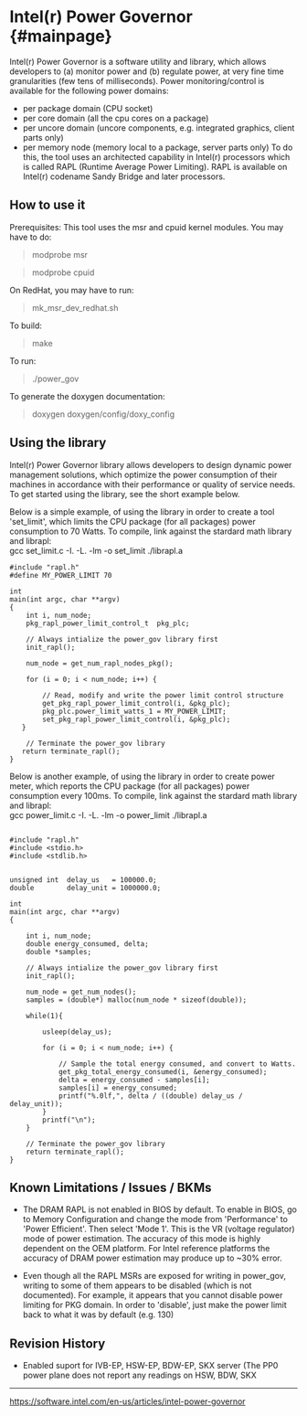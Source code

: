 Intel(r) Power Governor    {#mainpage}
=======================

Intel(r) Power Governor is a software utility and library, which allows developers 
to (a) monitor power and (b) regulate power, at very fine time granularities 
(few tens of milliseconds). Power monitoring/control is available for the 
following power domains: 
- per package domain (CPU socket)
- per core domain (all the cpu cores on a package)
- per uncore domain (uncore components, e.g. integrated graphics, client parts
  only) 
- per memory node (memory local to a package, server parts only) 
To do this, the tool uses an architected capability in
Intel(r) processors which is called RAPL (Runtime Average Power Limiting).
RAPL is available on Intel(r) codename Sandy Bridge and later processors. 


How to use it
-----------------------------------

Prerequisites: 
This tool uses the msr and cpuid kernel modules. You may have to do: 
> modprobe msr 

> modprobe cpuid 

On RedHat, you may have to run: 
> mk_msr_dev_redhat.sh

To build: 
> make

To run: 
> ./power_gov

To generate the doxygen documentation: 
> doxygen doxygen/config/doxy_config 


Using the library
-----------------------------------

Intel(r) Power Governor library allows developers to design dynamic power management
solutions, which optimize the power consumption of their machines in accordance 
with their performance or quality of service needs. 
To get started using the library, see the short example below. 

Below is a simple example, of using the library in order to create a tool 'set_limit',
which limits the CPU package (for all packages) power consumption to 70 Watts. 
To compile, link against the stardard math library and librapl:  
    gcc set_limit.c -I. -L. -lm -o set_limit ./librapl.a

~~~{.c}
#include "rapl.h"
#define MY_POWER_LIMIT 70
 
int
main(int argc, char **argv)
{
    int i, num_node;
    pkg_rapl_power_limit_control_t  pkg_plc;
     
    // Always intialize the power_gov library first
    init_rapl();

    num_node = get_num_rapl_nodes_pkg();

    for (i = 0; i < num_node; i++) {

        // Read, modify and write the power limit control structure
        get_pkg_rapl_power_limit_control(i, &pkg_plc);
        pkg_plc.power_limit_watts_1 = MY_POWER_LIMIT;
        set_pkg_rapl_power_limit_control(i, &pkg_plc);
   }

    // Terminate the power_gov library
   return terminate_rapl();
}
~~~

Below is another example, of using the library in order to create 
power meter, which reports the CPU package (for all packages) power consumption every 100ms. 
To compile, link against the stardard math library and librapl:  
    gcc power_limit.c -I. -L. -lm -o power_limit ./librapl.a

~~~{.c}

#include "rapl.h"
#include <stdio.h>
#include <stdlib.h>


unsigned int  delay_us   = 100000.0;
double        delay_unit = 1000000.0;

int
main(int argc, char **argv)
{

    int i, num_node;
    double energy_consumed, delta;
    double *samples;

    // Always intialize the power_gov library first
    init_rapl();

    num_node = get_num_nodes();
    samples = (double*) malloc(num_node * sizeof(double));

    while(1){

        usleep(delay_us);

        for (i = 0; i < num_node; i++) {

            // Sample the total energy consumed, and convert to Watts.  
            get_pkg_total_energy_consumed(i, &energy_consumed);
            delta = energy_consumed - samples[i];
            samples[i] = energy_consumed;
            printf("%.0lf,", delta / ((double) delay_us / delay_unit));
        }
        printf("\n");
    }

    // Terminate the power_gov library
    return terminate_rapl();
}
~~~

Known Limitations / Issues / BKMs
-----------------------------------

- The DRAM RAPL is not enabled in BIOS by default.
To enable in BIOS, go to Memory Configuration and change the mode from
'Performance' to 'Power Efficient'. Then select 'Mode 1'. This is the 
VR (voltage regulator) mode of power estimation. The accuracy of this mode
is highly dependent on the OEM platform. For Intel reference platforms the 
accuracy of DRAM power estimation may produce up to ~30% error. 

- Even though all the RAPL MSRs are exposed for writing in power_gov, writing to 
some of them appears to be disabled (which is not documented). For example, it
appears that you cannot disable power limiting for PKG domain. In order to 
'disable', just make the power limit back to what it was by default (e.g. 130) 

 
Revision History
-----------------------------------
- Enabled suport for IVB-EP, HSW-EP, BDW-EP, SKX server
(The PP0 power plane does not report any readings on HSW, BDW, SKX

-----------------------
https://software.intel.com/en-us/articles/intel-power-governor
